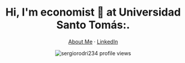 <h1 align="center"> Hi, I'm economist 🐶 at Universidad Santo Tomás:.</h1>

<p align="center">
    <a href="https://sergiorodri234.github.io/about.html">About Me</a>
    ·
    <a href="https://www.linkedin.com/in/sergiorodr/">LinkedIn</a>

</p>


<p align="center"> 
  <img align="center" src="https://komarev.com/ghpvc/?username=sergiorodri234&color=blue&style=flat-square" alt="sergiorodri234 profile views" />
</p>


